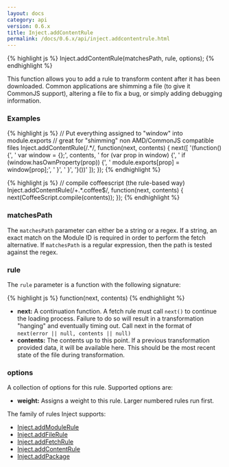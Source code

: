 ```yaml
---
layout: docs
category: api
version: 0.6.x
title: Inject.addContentRule
permalink: /docs/0.6.x/api/inject.addcontentrule.html
---
```


{% highlight js %}
Inject.addContentRule(matchesPath, rule, options);
{% endhighlight %}

This function allows you to add a rule to transform content after it has been downloaded. Common applications are shimming a file (to give it CommonJS support), altering a file to fix a bug, or simply adding debugging information.

### Examples
{% highlight js %}
// Put everything assigned to "window" into module.exports
// great for "shimming" non AMD/CommonJS compatible files
Inject.addContentRule(/.*/, function(next, contents) {
  next([
    '(function() {',
    '  var window = {};',
       contents,
    '  for (var prop in window) {',
    '    if (window.hasOwnProperty(prop)) {',
    '      module.exports[prop] = window[prop];',
    '    }',
    '  }',
    '}())'
  ]);
});
{% endhighlight %}

{% highlight js %}
// compile coffeescript (the rule-based way)
Inject.addContentRule(/+.*\.coffee$/, function(next, contents) {
  next(CoffeeScript.compile(contents));
});
{% endhighlight %}

### matchesPath
The `matchesPath` parameter can either be a string or a regex. If a string, an exact match on the Module ID is required in order to perform the fetch alternative. If `matchesPath` is a regular expression, then the path is tested against the regex.

### rule
The `rule` parameter is a function with the following signature:

{% highlight js %}
function(next, contents)
{% endhighlight %}

* **next:** A continuation function. A fetch rule must call `next()` to continue the loading process. Failure to do so will result in a transformation "hanging" and eventually timing out. Call next in the format of `next(error || null, contents || null)`
* **contents:** The contents up to this point. If a previous transformation provided data, it will be available here. This should be the most recent state of the file during transformation.

### options
A collection of options for this rule. Supported options are:

* **weight:** Assigns a weight to this rule. Larger numbered rules run first.

The family of rules Inject supports:

* [Inject.addModuleRule](/docs/0.6.x/api/inject.addmodulerule.html)
* [Inject.addFileRule](/docs/0.6.x/api/inject.addfilerule.html)
* [Inject.addFetchRule](/docs/0.6.x/api/inject.addfetchrule.html)
* [Inject.addContentRule](/docs/0.6.x/api/inject.addcontentrule.html)
* [Inject.addPackage](/docs/0.6.x/api/inject.addpackage.html)
